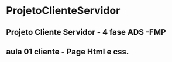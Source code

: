 # ProjetoClienteServidor 

## Projeto Cliente Servidor - 4 fase ADS -FMP

## aula 01 cliente - Page Html e css.

